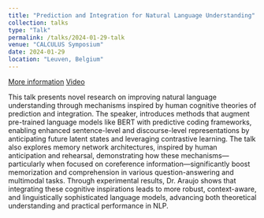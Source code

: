 ```yaml
---
title: "Prediction and Integration for Natural Language Understanding"
collection: talks
type: "Talk"
permalink: /talks/2024-01-29-talk
venue: "CALCULUS Symposium"
date: 2024-01-29
location: "Leuven, Belgium"
---
```


[More information](https://calculus-project.cs.kuleuven.be/symposium/) [Video](https://www.youtube.com/watch?v=iqKAZw4Q5gg)

This talk presents novel research on improving natural language understanding through mechanisms inspired by human cognitive theories of prediction and integration. The speaker, introduces methods that augment pre-trained language models like BERT with predictive coding frameworks, enabling enhanced sentence-level and discourse-level representations by anticipating future latent states and leveraging contrastive learning. The talk also explores memory network architectures, inspired by human anticipation and rehearsal, demonstrating how these mechanisms—particularly when focused on coreference information—significantly boost memorization and comprehension in various question-answering and multimodal tasks. Through experimental results, Dr. Araujo shows that integrating these cognitive inspirations leads to more robust, context-aware, and linguistically sophisticated language models, advancing both theoretical understanding and practical performance in NLP.

